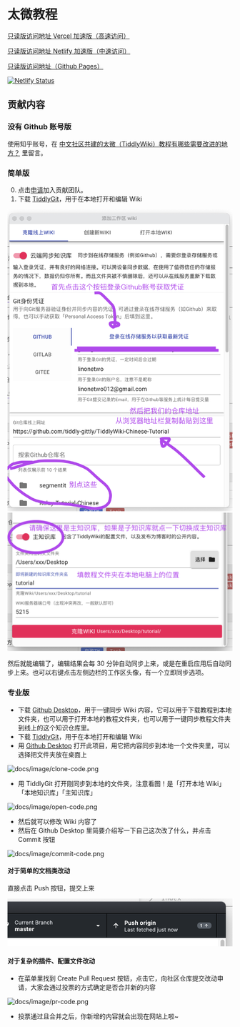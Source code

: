 # 太微教程

[只读版访问地址 Vercel 加速版（高速访问）](https://tiddly-wiki-chinese-tutorial.vercel.app)

[只读版访问地址 Netlify 加速版（中速访问）](https://tw-cn.netlify.app)

[只读版访问地址（Github Pages）](https://tiddly-gittly.github.io/TiddlyWiki-Chinese-Tutorial/)

[![Netlify Status](https://api.netlify.com/api/v1/badges/2d87784e-fe3b-47a2-ae73-7a2f266f74a8/deploy-status)](https://app.netlify.com/sites/tw-cn/deploys)

## 贡献内容

### 没有 Github 账号版

使用知乎账号，在 [中文社区共建的太微（TiddlyWiki）教程有哪些需要改进的地方？](https://www.zhihu.com/question/484539250) 里留言。

### 简单版

0. 点击[申请](https://tiddlywiki-chinese-team-invite.herokuapp.com/)加入贡献团队。
1. 下载 [TiddlyGit](https://github.com/tiddly-gittly/TiddlyGit-Desktop)，用于在本地打开和编辑 Wiki

![docs/image/clone-code-tg.png](docs/image/clone-code-tg.png)
![docs/image/clone-code-tg2.png](docs/image/clone-code-tg2.png)

然后就能编辑了，编辑结果会每 30 分钟自动同步上来，或是在重启应用后自动同步上来。也可以右键点击左侧边栏的工作区头像，有一个立即同步选项。

### 专业版

- 下载 [Github Desktop](https://desktop.github.com/)，用于一键同步 Wiki 内容，它可以用于下载教程到本地文件夹，也可以用于打开本地的教程文件夹，也可以用于一键同步教程文件夹到线上的这个知识仓库里。
- 下载 [TiddlyGit](https://github.com/tiddly-gittly/TiddlyGit-Desktop)，用于在本地打开和编辑 Wiki
- 用 [Github Desktop](https://desktop.github.com/) 打开此项目，用它把内容同步到本地一个文件夹里，可以选择把文件夹放在桌面上

![docs/image/clone-code.png](docs/image/clone-code.png)

- 用 TiddlyGit 打开刚同步到本地的文件夹，注意看图！是「打开本地 Wiki」「本地知识库」「主知识库」

![docs/image/open-code.png](docs/image/open-code.png)

- 然后就可以修改 Wiki 内容了
- 然后在 Github Desktop 里简要介绍写一下自己这次改了什么，并点击 Commit 按钮

![docs/image/commit-code.png](docs/image/commit-code.png)

#### 对于简单的文档类改动

直接点击 Push 按钮，提交上来

![docs/image/push.png](docs/image/push.png)

#### 对于复杂的插件、配置文件改动

- 在菜单里找到 Create Pull Request 按钮，点击它，向社区仓库提交改动申请，大家会通过投票的方式确定是否合并新的内容

![docs/image/pr-code.png](docs/image/pr-code.png)

- 投票通过且合并之后，你新增的内容就会出现在网站上啦~
